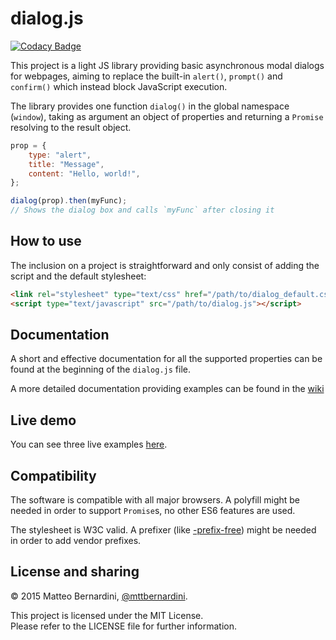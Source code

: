 # dialog.js #

[![Codacy Badge](https://api.codacy.com/project/badge/Grade/a61ce490dd304193865a6b93f793e8b4)](https://www.codacy.com/app/mttbernardini/dialog?utm_source=github.com&amp;utm_medium=referral&amp;utm_content=mttbernardini/dialog&amp;utm_campaign=Badge_Grade)

This project is a light JS library providing basic asynchronous modal dialogs for webpages, aiming to replace the built-in `alert()`, `prompt()` and `confirm()` which instead block JavaScript execution.

The library provides one function `dialog()` in the global namespace (`window`), taking as argument an object of properties and returning a `Promise` resolving to the result object.

```js
prop = {
	type: "alert",
	title: "Message",
	content: "Hello, world!",
};

dialog(prop).then(myFunc);
// Shows the dialog box and calls `myFunc` after closing it
```


## How to use ##

The inclusion on a project is straightforward and only consist of adding the script and the default stylesheet:

```html
<link rel="stylesheet" type="text/css" href="/path/to/dialog_default.css">
<script type="text/javascript" src="/path/to/dialog.js"></script>
```


## Documentation ##

A short and effective documentation for all the supported properties can be found at the beginning of the `dialog.js` file.

A more detailed documentation providing examples can be found in the [wiki][1]


## Live demo ##

You can see three live examples [here][2].


## Compatibility ##

The software is compatible with all major browsers. A polyfill might be needed in order to support `Promise`s, no other ES6 features are used.

The stylesheet is W3C valid. A prefixer (like [-prefix-free][3]) might be needed in order to add vendor prefixes.


## License and sharing ##

© 2015 Matteo Bernardini, [@mttbernardini][4].

This project is licensed under the MIT License.  
Please refer to the LICENSE file for further information.


[1]: https://github.com/mttbernardini/dialog/wiki
[2]: https://mttbernardini.github.io/dialog/demo.html
[3]: https://github.com/LeaVerou/prefixfree
[4]: https://twitter.com/mttbernardini
